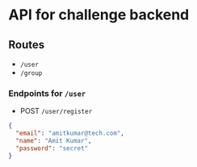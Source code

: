 # API for challenge backend

## Routes

+ `/user`
+ `/group`

### Endpoints for `/user`

+ POST `/user/register`

```json
{
  "email": "amitkumar@tech.com",
  "name": "Amit Kumar",
  "password": "secret"
}
```
